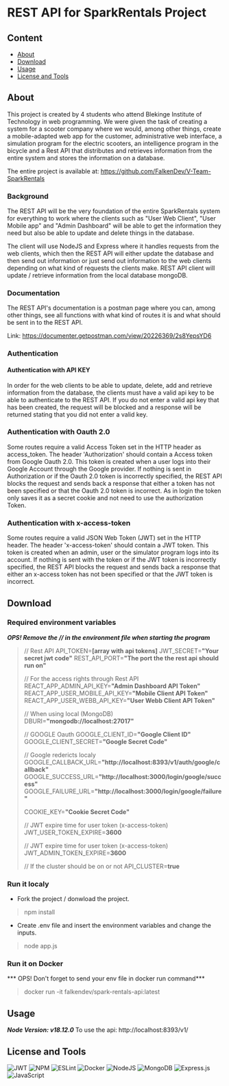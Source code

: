 # REST API for SparkRentals Project
## Content
- [About](#about)
- [Download](#download)
- [Usage](#usage)
- [License and Tools](#license-and-Tools)
## About
This project is created by 4 students who attend Blekinge Institute of Technology in web programming. We were given the task of creating a system for a scooter company where we would, among other things, create a mobile-adapted web app for the customer, administrative web interface, a simulation program for the electric scooters, an intelligence program in the bicycle and a Rest API that distributes and retrieves information from the entire system and stores the information on a database.

The entire project is available at: https://github.com/FalkenDev/V-Team-SparkRentals

### Background
The REST API will be the very foundation of the entire SparkRentals system for everything to work where the clients such as "User Web Client", "User Mobile app" and "Admin Dashboard" will be able to get the information they need but also be able to update and delete things in the database.

The client will use NodeJS and Express where it handles requests from the web clients, which then the REST API will either update the database and then send out information or just send out information to the web clients depending on what kind of requests the clients make. REST API client will update / retrieve information from the local database mongoDB.

### Documentation
The REST API's documentation is a postman page where you can, among other things, see all functions with what kind of routes it is and what should be sent in to the REST API.

Link: <https://documenter.getpostman.com/view/20226369/2s8YepsYD6>

### Authentication
#### Authentication with API KEY
In order for the web clients to be able to update, delete, add and retrieve information from the database, the clients must have a valid api key to be able to authenticate to the REST API. If you do not enter a valid api key that has been created, the request will be blocked and a response will be returned stating that you did not enter a valid key.

### Authentication with Oauth 2.0
Some routes require a valid Access Token set in the HTTP header as access_token. The header 'Authorization' should contain a Access token from Google Oauth 2.0. This token is created when a user logs into their Google Account through the Google provider. If nothing is sent in Authorization or if the Oauth 2.0 token is incorrectly specified, the REST API blocks the request and sends back a response that either a token has not been specified or that the Oauth 2.0 token is incorrect. As in login the token only saves it as a secret cookie and not need to use the authorization Token.

### Authentication with x-access-token
Some routes require a valid JSON Web Token (JWT) set in the HTTP header. The header 'x-access-token' should contain a JWT token. This token is created when an admin, user or the simulator program logs into its account. If nothing is sent with the token or if the JWT token is incorrectly specified, the REST API blocks the request and sends back a response that either an x-access token has not been specified or that the JWT token is incorrect.

## Download
### Required environment variables
***OPS! Remove the // in the environment file when starting the program***

>// Rest API
>API_TOKEN=**[array with api tokens]**
>JWT_SECRET=**"Your secret jwt code"**
>REST_API_PORT=**"The port the the rest api should run on"**
>
>// For the access rights through Rest API
>REACT_APP_ADMIN_API_KEY=**"Admin Dashboard API Token"**
>REACT_APP_USER_MOBILE_API_KEY=**"Mobile Client API Token"**
>REACT_APP_USER_WEBB_API_KEY=**"User Webb Client API Token"**
>
>// When using local (MongoDB)
>DBURI=**"mongodb://localhost:27017"**
>
>// GOOGLE Oauth
>GOOGLE_CLIENT_ID=**"Google Client ID"**
>GOOGLE_CLIENT_SECRET=**"Google Secret Code"**
>
>// Google redericts localy
>GOOGLE_CALLBACK_URL=**"http://localhost:8393/v1/auth/google/callback"**
>GOOGLE_SUCCESS_URL=**"http://localhost:3000/login/google/success"**
>GOOGLE_FAILURE_URL=**"http://localhost:3000/login/google/failure"**
>
>COOKIE_KEY=**"Cookie Secret Code"**
>
>// JWT expire time for user token (x-access-token)
>JWT_USER_TOKEN_EXPIRE=**3600**
>
>// JWT expire time for user token (x-access-token)
>JWT_ADMIN_TOKEN_EXPIRE=**3600**
>
>// If the cluster should be on or not
>API_CLUSTER=**true**

### Run it localy
- Fork the project / donwload the project.

>npm install

- Create .env file and insert the environment variables and change the inputs.

>node app.js

### Run it on Docker
*** OPS! Don't forget to send your env file in docker run command***
> docker run -it falkendev/spark-rentals-api:latest

## Usage
***Node Version: v18.12.0***
To use the api: http://localhost:8393/v1/

## License and Tools
![JWT](https://img.shields.io/badge/JWT-black?style=for-the-badge&logo=JSON%20web%20tokens) ![NPM](https://img.shields.io/badge/NPM-%23000000.svg?style=for-the-badge&logo=npm&logoColor=white) ![ESLint](https://img.shields.io/badge/ESLint-4B3263?style=for-the-badge&logo=eslint&logoColor=white) ![Docker](https://img.shields.io/badge/docker-%230db7ed.svg?style=for-the-badge&logo=docker&logoColor=white) ![NodeJS](https://img.shields.io/badge/node.js-6DA55F?style=for-the-badge&logo=node.js&logoColor=white)
![MongoDB](https://img.shields.io/badge/MongoDB-%234ea94b.svg?style=for-the-badge&logo=mongodb&logoColor=white) ![Express.js](https://img.shields.io/badge/express.js-%23404d59.svg?style=for-the-badge&logo=express&logoColor=%2361DAFB) ![JavaScript](https://img.shields.io/badge/javascript-%23323330.svg?style=for-the-badge&logo=javascript&logoColor=%23F7DF1E)
